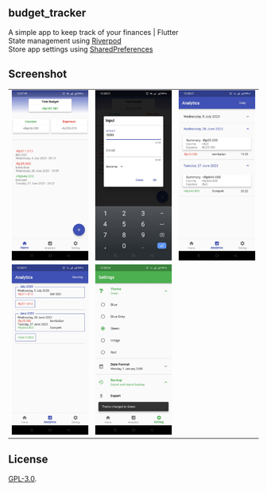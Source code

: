 ## budget_tracker
A simple app to keep track of your finances | Flutter <br>
State management using [Riverpod](https://riverpod.dev/) <br>
Store app settings using [SharedPreferences](https://pub.dev/packages/shared_preferences) <br>

## Screenshot
<table>
  <tbody>
    <tr>
      <td><img src="screenshot/s1.jpg"/></td>
      <td><img src="screenshot/s2.jpg"/></td>
      <td><img src="screenshot/s3.jpg"/></td>
    </tr>
    <tr>
      <td><img src="screenshot/s4.jpg"/></td>
      <td><img src="screenshot/s5.jpg"/></td>
    </tr>
  </tbody>
</table>

## License 
[GPL-3.0](https://github.com/AghnatHs/budget_tracker/blob/main/LICENSE).